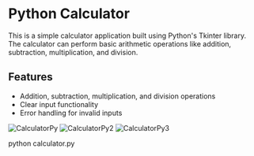 # Python Calculator

This is a simple calculator application built using Python's Tkinter library. The calculator can perform basic arithmetic operations like addition, subtraction, multiplication, and division.

## Features

- Addition, subtraction, multiplication, and division operations
- Clear input functionality
- Error handling for invalid inputs



![CalculatorPy](https://github.com/BaluIT-ist/PythonLearning/assets/122810689/81aa6533-c9ca-4474-a583-7fe4272723c5)
![CalculatorPy2](https://github.com/BaluIT-ist/PythonLearning/assets/122810689/ac9d5d7b-b7f5-4690-9684-d873e39c2686)
![CalculatorPy3](https://github.com/BaluIT-ist/PythonLearning/assets/122810689/75b0a7be-afee-48c8-b32f-f804eb6e20e2)



python calculator.py

